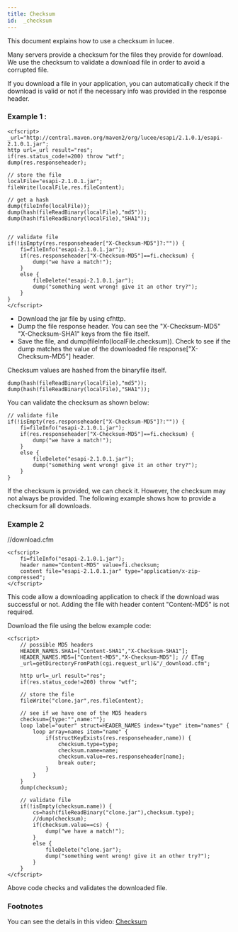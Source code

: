```yaml
---
title: Checksum
id:  _checksum
---
```


This document explains how to use a checksum in lucee.

Many servers provide a checksum for the files they provide for download. We use the checksum to validate a download file in order to avoid a corrupted file.

If you download a file in your application, you can automatically check if the download is valid or not if the necessary info was provided in the response header.

### Example 1 : ###

```luceescript
<cfscript>
_url="http://central.maven.org/maven2/org/lucee/esapi/2.1.0.1/esapi-2.1.0.1.jar";
http url=_url result="res";
if(res.status_code!=200) throw "wtf";
dump(res.responseheader);

// store the file
localFile="esapi-2.1.0.1.jar";
fileWrite(localFile,res.fileContent);

// get a hash
dump(fileInfo(localFile));
dump(hash(fileReadBinary(localFile),"md5"));
dump(hash(fileReadBinary(localFile),"SHA1"));


// validate file
if(!isEmpty(res.responseheader["X-Checksum-MD5"]?:"")) {
	fi=fileInfo("esapi-2.1.0.1.jar");
	if(res.responseheader["X-Checksum-MD5"]==fi.checksum) {
		dump("we have a match!");
	}
	else {
		fileDelete("esapi-2.1.0.1.jar");
		dump("something went wrong! give it an other try?");
	}
}
</cfscript>
``` 

* Download the jar file by using cfhttp. 
* Dump the file response header. You can see the "X-Checksum-MD5" "X-Checksum-SHA1" keys from the file itself. 
* Save the file, and dump(fileInfo(localFile.checksum)). Check to see if the dump matches the value of the downloaded file response["X-Checksum-MD5"] header.

Checksum values are hashed from the binaryfile itself. 

```luceescript
dump(hash(fileReadBinary(localFile),"md5"));
dump(hash(fileReadBinary(localFile),"SHA1"));
```

You can validate the checksum as shown below:

```luceescript
// validate file
if(!isEmpty(res.responseheader["X-Checksum-MD5"]?:"")) {
	fi=fileInfo("esapi-2.1.0.1.jar");
	if(res.responseheader["X-Checksum-MD5"]==fi.checksum) {
		dump("we have a match!");
	}
	else {
		fileDelete("esapi-2.1.0.1.jar");
		dump("something went wrong! give it an other try?");
	}
}
```

If the checksum is provided, we can check it. However, the checksum may not always be provided. The following example shows how to provide a checksum for all downloads.

### Example 2 ###

//download.cfm
```luceescript
<cfscript>
	fi=fileInfo("esapi-2.1.0.1.jar");
	header name="Content-MD5" value=fi.checksum;
	content file="esapi-2.1.0.1.jar" type="application/x-zip-compressed";
</cfscript>
```

This code allow a downloading application to check if the download was successful or not. Adding the file with header content "Content-MD5" is not required.

Download the file using the below example code:

```luceescript
<cfscript>
	// possible MD5 headers
	HEADER_NAMES.SHA1=["Content-SHA1","X-Checksum-SHA1"];
	HEADER_NAMES.MD5=["Content-MD5","X-Checksum-MD5"]; // ETag
	_url=getDirectoryFromPath(cgi.request_url)&"/_download.cfm";
	
	http url=_url result="res";
	if(res.status_code!=200) throw "wtf";
	
	// store the file
	fileWrite("clone.jar",res.fileContent);
	
	// see if we have one of the MD5 headers 
	checksum={type:"",name:""};
	loop label="outer" struct=HEADER_NAMES index="type" item="names" {
		loop array=names item="name" {
			if(structKeyExists(res.responseheader,name)) {
				checksum.type=type;
				checksum.name=name;
				checksum.value=res.responseheader[name];
				break outer;
			}
		}
	}
	dump(checksum);
	
	// validate file
	if(!isEmpty(checksum.name)) {
		cs=hash(fileReadBinary("clone.jar"),checksum.type);
		//dump(checksum);
		if(checksum.value==cs) {
			dump("we have a match!");
		}
		else {
			fileDelete("clone.jar");
			dump("something went wrong! give it an other try?");
		}
	}
</cfscript>
```
Above code checks and validates the downloaded file.

### Footnotes ###

You can see the details in this video:
[Checksum](https://www.youtube.com/watch?v=Kb_zSsRDEOg)
